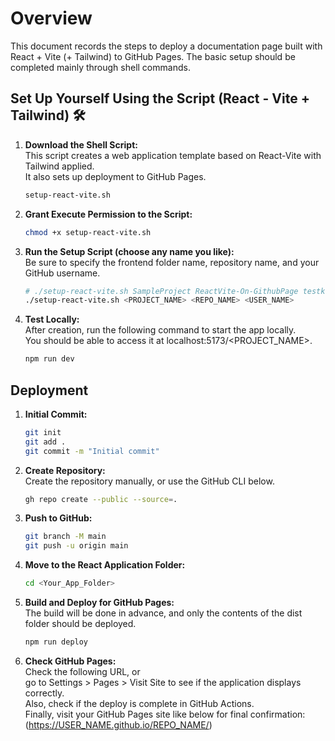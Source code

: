 # Overview
This document records the steps to deploy a documentation page built with React + Vite (+ Tailwind) to GitHub Pages.
The basic setup should be completed mainly through shell commands.

## Set Up Yourself Using the Script (React - Vite + Tailwind) 🛠️

1. **Download the Shell Script:**  
   This script creates a web application template based on React-Vite with Tailwind applied.  
   It also sets up deployment to GitHub Pages.
   ```bash
   setup-react-vite.sh
   ```
2. **Grant Execute Permission to the Script:**  
   ```bash
   chmod +x setup-react-vite.sh
   ```
3. **Run the Setup Script (choose any name you like):**  
   Be sure to specify the frontend folder name, repository name, and your GitHub username.
   ```bash
   # ./setup-react-vite.sh SampleProject ReactVite-On-GithubPage testkun08080
   ./setup-react-vite.sh <PROJECT_NAME> <REPO_NAME> <USER_NAME>
   ```
4. **Test Locally:**  
   After creation, run the following command to start the app locally.  
   You should be able to access it at localhost:5173/<PROJECT_NAME>.
   ```bash
   npm run dev
   ```

## Deployment
1. **Initial Commit:**  
   ```bash
   git init
   git add .
   git commit -m "Initial commit"
   ```
2. **Create Repository:**  
   Create the repository manually, or use the GitHub CLI below.
   ```bash
   gh repo create --public --source=.
   ```
3. **Push to GitHub:**  
   ```bash
   git branch -M main 
   git push -u origin main
   ```
4. **Move to the React Application Folder:**  
   ```bash
   cd <Your_App_Folder>
   ```
5. **Build and Deploy for GitHub Pages:**  
   The build will be done in advance, and only the contents of the dist folder should be deployed.
   ```bash
   npm run deploy
   ```
6. **Check GitHub Pages:**  
   Check the following URL, or  
   go to Settings > Pages > Visit Site to see if the application displays correctly.  
   Also, check if the deploy is complete in GitHub Actions.  
   Finally, visit your GitHub Pages site like below for final confirmation:  
   (https://USER_NAME.github.io/REPO_NAME/)
